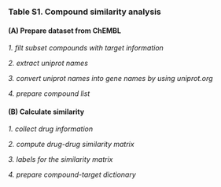### Table S1. Compound similarity analysis

#### (A) Prepare dataset from ChEMBL

*1. filt subset compounds with target information*

*2. extract uniprot names*

*3. convert uniprot names into gene names by using uniprot.org*

*4. prepare compound list*

#### (B) Calculate similarity 

*1. collect drug information*

*2. compute drug-drug similarity matrix*

*3. labels for the similarity matrix*

*4. prepare compound-target dictionary*


